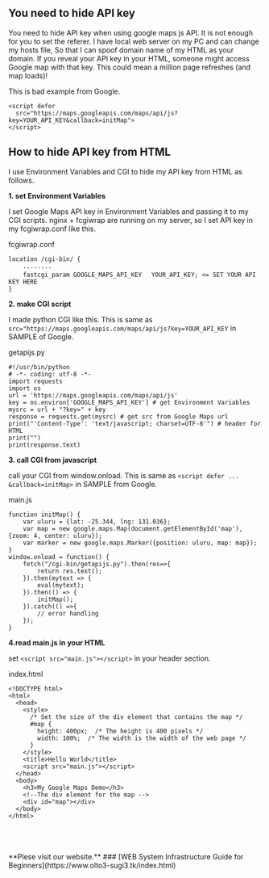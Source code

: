 ## You need to hide API key
You need to hide API key when using google maps js API. It is not enough for you to set the referer.
I have local web server on my PC and can change my hosts file, So that I can spoof domain name of my HTML as your domain.
If you reveal your API key in your HTML, someone might access Google map with that key. This could mean a million page refreshes (and map loads)!

This is bad example from Google.

```
<script defer
  src="https://maps.googleapis.com/maps/api/js?key=YOUR_API_KEY&callback=initMap">
</script>
```
## How to hide API key from HTML
I use Environment Variables and CGI to hide my API key from HTML as follows.

**1. set Environment Variables**

I set Google Maps API key in Environment Variables and passing it to my CGI scripts.
nginx + fcgiwrap are running on my server, so I set API key in my fcgiwrap.conf like this.

fcgiwrap.conf
```
location /cgi-bin/ {
    ........
    fastcgi_param GOOGLE_MAPS_API_KEY　 YOUR_API_KEY; <= SET YOUR API KEY HERE
}
```
**2. make CGI script**

I made python CGI like this. This is same as `src="https://maps.googleapis.com/maps/api/js?key=YOUR_API_KEY` in SAMPLE of Google.

getapijs.py
```
#!/usr/bin/python
# -*- coding: utf-8 -*-
import requests
import os
url = 'https://maps.googleapis.com/maps/api/js'
key = os.environ['GOOGLE_MAPS_API_KEY'] # get Environment Variables
mysrc = url + "?key=" + key
response = requests.get(mysrc) # get src from Google Maps url
print("'Content-Type': 'text/javascript; charset=UTF-8'") # header for HTML
print("")
print(response.text)
```

**3. call CGI from javascript**

call your CGI from window.onload. This is same as `<script defer ... &callback=initMap>` in SAMPLE from Google.

main.js
```
function initMap() {
    var uluru = {lat: -25.344, lng: 131.036};
    var map = new google.maps.Map(document.getElementById('map'), {zoom: 4, center: uluru});
    var marker = new google.maps.Marker({position: uluru, map: map});
}
window.onload = function() {
    fetch("/cgi-bin/getapijs.py").then(res=>{
        return res.text();
    }).then(mytext => {
        eval(mytext);
    }).then(() => {
        initMap();
    }).catch(() =>{
        // error handling
    });
}
```
**4.read main.js in your HTML**

set `<script src="main.js"></script>` in your header section.

index.html
```
<!DOCTYPE html>
<html>
  <head>
    <style>
      /* Set the size of the div element that contains the map */
      #map {
        height: 400px;  /* The height is 400 pixels */
        width: 100%;  /* The width is the width of the web page */
      }
    </style>
    <title>Hello World</title>
    <script src="main.js"></script>
  </head>
  <body>
    <h3>My Google Maps Demo</h3>
    <!--The div element for the map -->
    <div id="map"></div>
  </body>
</html>
```
</br>
</br>
</br>
**Plese visit our website.**
### [WEB System Infrastructure Guide for Beginners](https://www.olto3-sugi3.tk/index.html)
